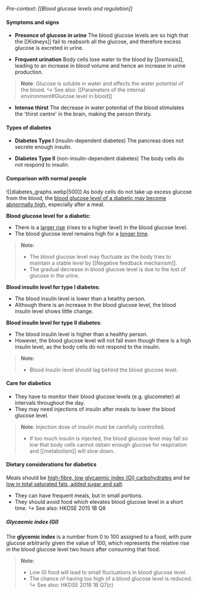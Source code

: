 *Pre-context: [[Blood glucose levels and regulation]]*

#### Symptoms and signs
- **Presence of glucose in urine**
  The blood glucose levels are so high that the [[Kidneys]] fail to reabsorb all the glucose, and therefore excess glucose is excreted in urine.

- **Frequent urination**
  Body cells lose water to the blood by [[osmosis]], leading to an increase in blood volume and hence an increase in urine production.

> **Note**:
> Glucose is soluble in water and affects the water potential of the blood.
> ↪️ See also: [[Parameters of the internal environment#Glucose level in blood]]

- **Intense thirst**
  The decrease in water potential of the blood stimulates the 'thirst centre' in the brain, making the person thirsty.

#### Types of diabetes
- **Diabetes Type I** (insulin-dependent diabetes)
  The pancreas does not secrete enough insulin.

- **Diabetes Type II** (non-insulin-dependent diabetes)
  The body cells do not respond to insulin.

#### Comparison with normal people
![[diabetes_graphs.webp|500]]
As body cells do not take up excess glucose from the blood, the <u>blood glucose level of a diabetic may become abnormally high</u>, especially after a meal.

**Blood glucose level for a diabetic**:
- There is a <u>larger rise</u> (rises to a higher level) in the blood glucose level.
- The blood glucose level remains high for a <u>longer time</u>.

> **Note**:
> - The blood glucose level may fluctuate as the body tries to maintain a stable level by [[Negative feedback mechanism]].
> - The gradual decrease in blood glucose level is due to the lost of glucose in the urine.

**Blood insulin level for type I diabetes**:
- The blood insulin level is lower than a healthy person.
- Although there is an increase in the blood glucose level, the blood insulin level shows little change.

**Blood insulin level for type II diabetes**:
- The blood insulin level is higher than a healthy person.
- However, the blood glucose level will not fall even though there is a high insulin level, as the body cells do not respond to the insulin.

> **Note**:
> - Blood insulin level should lag behind the blood glucose level.

#### Care for diabetics
- They have to monitor their blood glucose levels (e.g. glucometer) at intervals throughout the day.
- They may need injections of insulin after meals to lower the blood glucose level.

> **Note**:
> Injection dose of insulin must be carefully controlled.
> - If too much insulin is injected, the blood glucose level may fall so low that body cells cannot obtain enough glucose for respiration and [[metabolism]] will slow down.

#### Dietary considerations for diabetics
Meals should be <u>high-fibre, low glycaemic index (GI) carbohydrates</u> and be <u>low in total saturated fats, added sugar and salt</u>.
- They can have frequent meals, but in small portions.
- They should avoid food which elevates blood glucose level in a short time.
↪️ See also: HKDSE 2015 1B Q8

##### Glycaemic index (GI)
The **glycemic index** is a number from 0 to 100 assigned to a food, with pure glucose arbitrarily given the value of 100, which represents the relative rise in the blood glucose level two hours after consuming that food.

> **Note**:
> - Low GI food will lead to small fluctuations in blood glucose level.
> - The chance of having too high of a blood glucose level is reduced.
> ↪️ See also: HKDSE 2018 1B Q7(c)
